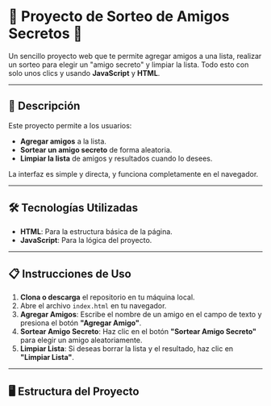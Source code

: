 # 🎉 Proyecto de Sorteo de Amigos Secretos 🎉

Un sencillo proyecto web que te permite agregar amigos a una lista, realizar un sorteo para elegir un "amigo secreto" y limpiar la lista. Todo esto con solo unos clics y usando **JavaScript** y **HTML**.

---

## 🚀 Descripción

Este proyecto permite a los usuarios:

- **Agregar amigos** a la lista.
- **Sortear un amigo secreto** de forma aleatoria.
- **Limpiar la lista** de amigos y resultados cuando lo desees.

La interfaz es simple y directa, y funciona completamente en el navegador.

---

## 🛠️ Tecnologías Utilizadas

- **HTML**: Para la estructura básica de la página.
- **JavaScript**: Para la lógica del proyecto.

---

## 📋 Instrucciones de Uso

1. **Clona o descarga** el repositorio en tu máquina local.
2. Abre el archivo `index.html` en tu navegador.
3. **Agregar Amigos**: Escribe el nombre de un amigo en el campo de texto y presiona el botón **"Agregar Amigo"**.
4. **Sortear Amigo Secreto**: Haz clic en el botón **"Sortear Amigo Secreto"** para elegir un amigo aleatoriamente.
5. **Limpiar Lista**: Si deseas borrar la lista y el resultado, haz clic en **"Limpiar Lista"**.

---

## 🖥️ Estructura del Proyecto

